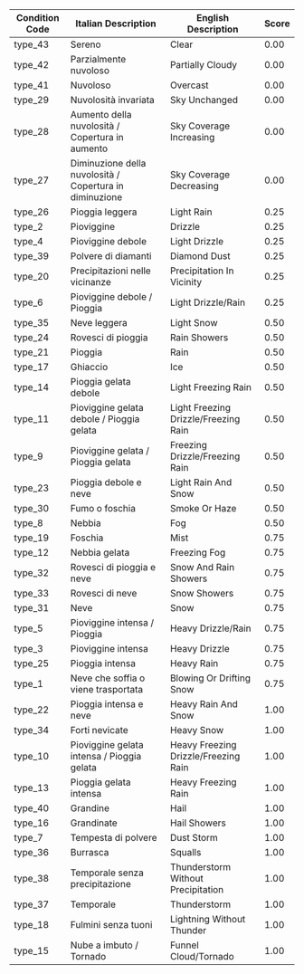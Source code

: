 | Condition Code | Italian Description                                  | English Description                              | Score |
|---------------|------------------------------------------------------|------------------------------------------------|-------|
| type_43       | Sereno                                               | Clear                                         | 0.00  |
| type_42       | Parzialmente nuvoloso                                | Partially Cloudy                              | 0.00  |
| type_41       | Nuvoloso                                             | Overcast                                      | 0.00  |
| type_29       | Nuvolosità invariata                                 | Sky Unchanged                                 | 0.00  |
| type_28       | Aumento della nuvolosità / Copertura in aumento      | Sky Coverage Increasing                       | 0.00  |
| type_27       | Diminuzione della nuvolosità / Copertura in diminuzione | Sky Coverage Decreasing                    | 0.00  |
| type_26       | Pioggia leggera                                      | Light Rain                                    | 0.25  |
| type_2        | Pioviggine                                           | Drizzle                                       | 0.25  |
| type_4        | Pioviggine debole                                    | Light Drizzle                                 | 0.25  |
| type_39       | Polvere di diamanti                                  | Diamond Dust                                  | 0.25  |
| type_20       | Precipitazioni nelle vicinanze                       | Precipitation In Vicinity                     | 0.25  |
| type_6        | Pioviggine debole / Pioggia                          | Light Drizzle/Rain                            | 0.25  |
| type_35       | Neve leggera                                         | Light Snow                                    | 0.50  |
| type_24       | Rovesci di pioggia                                   | Rain Showers                                  | 0.50  |
| type_21       | Pioggia                                              | Rain                                          | 0.50  |
| type_17       | Ghiaccio                                             | Ice                                           | 0.50  |
| type_14       | Pioggia gelata debole                                | Light Freezing Rain                           | 0.50  |
| type_11       | Pioviggine gelata debole / Pioggia gelata            | Light Freezing Drizzle/Freezing Rain          | 0.50  |
| type_9        | Pioviggine gelata / Pioggia gelata                   | Freezing Drizzle/Freezing Rain                | 0.50  |
| type_23       | Pioggia debole e neve                                | Light Rain And Snow                           | 0.50  |
| type_30       | Fumo o foschia                                       | Smoke Or Haze                                 | 0.50  |
| type_8        | Nebbia                                               | Fog                                           | 0.50  |
| type_19       | Foschia                                              | Mist                                          | 0.75  |
| type_12       | Nebbia gelata                                        | Freezing Fog                                  | 0.75  |
| type_32       | Rovesci di pioggia e neve                            | Snow And Rain Showers                         | 0.75  |
| type_33       | Rovesci di neve                                      | Snow Showers                                  | 0.75  |
| type_31       | Neve                                                 | Snow                                          | 0.75  |
| type_5        | Pioviggine intensa / Pioggia                         | Heavy Drizzle/Rain                            | 0.75  |
| type_3        | Pioviggine intensa                                   | Heavy Drizzle                                 | 0.75  |
| type_25       | Pioggia intensa                                      | Heavy Rain                                    | 0.75  |
| type_1        | Neve che soffia o viene trasportata                  | Blowing Or Drifting Snow                      | 0.75  |
| type_22       | Pioggia intensa e neve                               | Heavy Rain And Snow                           | 1.00  |
| type_34       | Forti nevicate                                       | Heavy Snow                                    | 1.00  |
| type_10       | Pioviggine gelata intensa / Pioggia gelata           | Heavy Freezing Drizzle/Freezing Rain          | 1.00  |
| type_13       | Pioggia gelata intensa                               | Heavy Freezing Rain                           | 1.00  |
| type_40       | Grandine                                             | Hail                                          | 1.00  |
| type_16       | Grandinate                                           | Hail Showers                                  | 1.00  |
| type_7        | Tempesta di polvere                                  | Dust Storm                                    | 1.00  |
| type_36       | Burrasca                                             | Squalls                                       | 1.00  |
| type_38       | Temporale senza precipitazione                       | Thunderstorm Without Precipitation            | 1.00  |
| type_37       | Temporale                                            | Thunderstorm                                  | 1.00  |
| type_18       | Fulmini senza tuoni                                  | Lightning Without Thunder                     | 1.00  |
| type_15       | Nube a imbuto / Tornado                              | Funnel Cloud/Tornado                          | 1.00  |
